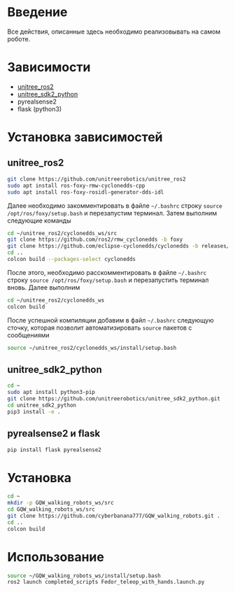 # Введение
Все действия, описанные здесь необходимо реализовывать на самом роботе.
# Зависимости
- [unitree_ros2](https://github.com/unitreerobotics/unitree_ros2)
- [unitree_sdk2_python](https://github.com/unitreerobotics/unitree_sdk2_python)
- pyrealsense2
- flask (python3)
# Установка зависимостей
## unitree_ros2
```bash 
git clone https://github.com/unitreerobotics/unitree_ros2
sudo apt install ros-foxy-rmw-cyclonedds-cpp
sudo apt install ros-foxy-rosidl-generator-dds-idl
```
Далее необходимо закомментировать в файле `~/.bashrc` строку `source /opt/ros/foxy/setup.bash` и перезапустим терминал.
Затем выполним следующие команды
```bash
cd ~/unitree_ros2/cyclonedds_ws/src
git clone https://github.com/ros2/rmw_cyclonedds -b foxy
git clone https://github.com/eclipse-cyclonedds/cyclonedds -b releases/0.10.x 
cd ..
colcon build --packages-select cyclonedds 
```
После этого, необходимо расскомментировать в файле `~/.bashrc` строку `source /opt/ros/foxy/setup.bash` и перезапустить терминал вновь.
Далее выполним
```bash
cd ~/unitree_ros2/cyclonedds_ws
colcon build
```
После успешной компиляции добавим в файл `~/.bashrc` следующую сточку, которая позволит автоматизировать `source` пакетов с сообщениями
```bash
source ~/unitree_ros2/cyclonedds_ws/install/setup.bash
```
## unitree_sdk2_python
```bash
cd ~
sudo apt install python3-pip
git clone https://github.com/unitreerobotics/unitree_sdk2_python.git
cd unitree_sdk2_python
pip3 install -e .
```
## pyrealsense2 и flask
```bash
pip install flask pyrealsense2
```
# Установка
```bash
cd ~
mkdir -p GQW_walking_robots_ws/src
cd GQW_walking_robots_ws/src
git clone https://github.com/cyberbanana777/GQW_walking_robots.git .
cd ..
colcon build
```
# Использование
```bash
source ~/GQW_walking_robots_ws/install/setup.bash
ros2 launch completed_scripts Fedor_teleop_with_hands.launch.py
```